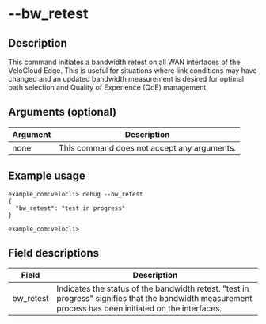 #	--bw_retest

##	Description
This command initiates a bandwidth retest on all WAN interfaces of the VeloCloud Edge. This is useful for situations where link conditions may have changed and an updated bandwidth measurement is desired for optimal path selection and Quality of Experience (QoE) management.

##  Arguments (optional)
| Argument | Description |
|---|---|
| none | This command does not accept any arguments. |

##  Example usage
```
example_com:velocli> debug --bw_retest
{
  "bw_retest": "test in progress"
}

example_com:velocli>
```

##  Field descriptions
| Field | Description |
|---|---|
| bw_retest | Indicates the status of the bandwidth retest. "test in progress" signifies that the bandwidth measurement process has been initiated on the interfaces. |